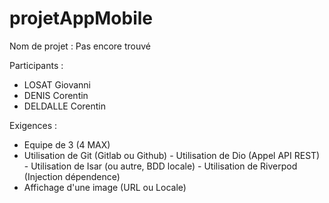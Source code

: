 # projetAppMobile
Nom de projet : Pas encore trouvé

Participants : 
- LOSAT Giovanni
- DENIS Corentin
- DELDALLE Corentin

Exigences :
- Equipe de 3 (4 MAX)
- Utilisation de Git (Gitlab ou Github)
﻿- Utilisation de Dio (Appel API REST)
﻿- Utilisation de Isar (ou autre, BDD locale)
﻿- ﻿Utilisation de Riverpod (Injection dépendence)
- ﻿﻿Affichage d'une image (URL ou Locale)
